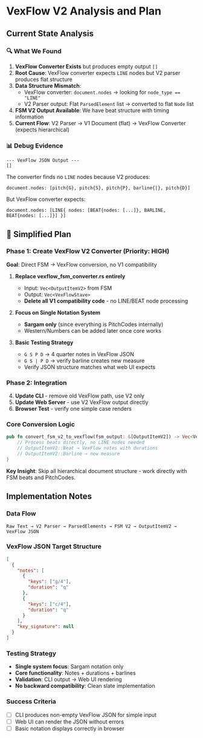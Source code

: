 # VexFlow V2 Analysis and Plan

## Current State Analysis

### 🔍 What We Found

1. **VexFlow Converter Exists** but produces empty output `[]`
2. **Root Cause**: VexFlow converter expects `LINE` nodes but V2 parser produces flat structure
3. **Data Structure Mismatch**: 
   - VexFlow converter: `document.nodes` → looking for `node_type == "LINE"`
   - V2 Parser output: Flat `ParsedElement` list → converted to flat `Node` list
4. **FSM V2 Output Available**: We have beat structure with timing information
5. **Current Flow**: V2 Parser → V1 Document (flat) → VexFlow Converter (expects hierarchical)

### 📊 Debug Evidence
```
--- VexFlow JSON Output ---
[]
```

The converter finds no `LINE` nodes because V2 produces:
```
document.nodes: [pitch{G}, pitch{S}, pitch{P}, barline{|}, pitch{D}]
```

But VexFlow converter expects:
```
document.nodes: [LINE{ nodes: [BEAT{nodes: [...]}, BARLINE, BEAT{nodes: [...]}] }]
```

## 🎯 Simplified Plan

### Phase 1: Create VexFlow V2 Converter (Priority: HIGH)
**Goal**: Direct FSM → VexFlow conversion, no V1 compatibility

1. **Replace vexflow_fsm_converter.rs entirely**
   - Input: `Vec<OutputItemV2>` from FSM
   - Output: `Vec<VexFlowStave>` 
   - **Delete all V1 compatibility code** - no LINE/BEAT node processing

2. **Focus on Single Notation System**
   - **Sargam only** (since everything is PitchCodes internally)
   - Western/Numbers can be added later once core works

3. **Basic Testing Strategy**
   - `G S P D` → 4 quarter notes in VexFlow JSON
   - `G S | P D` → verify barline creates new measure
   - Verify JSON structure matches what web UI expects

### Phase 2: Integration
4. **Update CLI** - remove old VexFlow path, use V2 only
5. **Update Web Server** - use V2 VexFlow output directly
6. **Browser Test** - verify one simple case renders

### Core Conversion Logic
```rust
pub fn convert_fsm_v2_to_vexflow(fsm_output: &[OutputItemV2]) -> Vec<VexFlowStave> {
    // Process beats directly, no LINE nodes needed
    // OutputItemV2::Beat → VexFlow notes with durations
    // OutputItemV2::Barline → new measure
}
```

**Key Insight**: Skip all hierarchical document structure - work directly with FSM beats and PitchCodes.

## Implementation Notes

### Data Flow
```
Raw Text → V2 Parser → ParsedElements → FSM V2 → OutputItemV2 → VexFlow JSON
```

### VexFlow JSON Target Structure
```json
[
  {
    "notes": [
      {
        "keys": ["g/4"],
        "duration": "q"
      },
      {
        "keys": ["c/4"], 
        "duration": "q"
      }
    ],
    "key_signature": null
  }
]
```

### Testing Strategy
- **Single system focus**: Sargam notation only
- **Core functionality**: Notes + durations + barlines
- **Validation**: CLI output → Web UI rendering
- **No backward compatibility**: Clean slate implementation

### Success Criteria
- [ ] CLI produces non-empty VexFlow JSON for simple input
- [ ] Web UI can render the JSON without errors  
- [ ] Basic notation displays correctly in browser